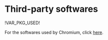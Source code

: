 # Third-party softwares

!VAR_PKG_USED!

For the softwares used by Chromium, click [here](!VAR_PKG_CHROMIUM!).